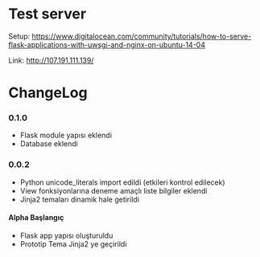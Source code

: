 # Test server
Setup: https://www.digitalocean.com/community/tutorials/how-to-serve-flask-applications-with-uwsgi-and-nginx-on-ubuntu-14-04

Link: http://107.191.111.139/

# ChangeLog

### 0.1.0
- Flask module yapısı eklendi
- Database eklendi

### 0.0.2
- Python unicode_literals import edildi (etkileri kontrol edilecek)
- View fonksiyonlarına deneme amaçlı liste bilgiler eklendi
- Jinja2 temaları dinamik hale getirildi


#### Alpha Başlangıç
- Flask app yapısı oluşturuldu
- Prototip Tema Jinja2 ye geçirildi
